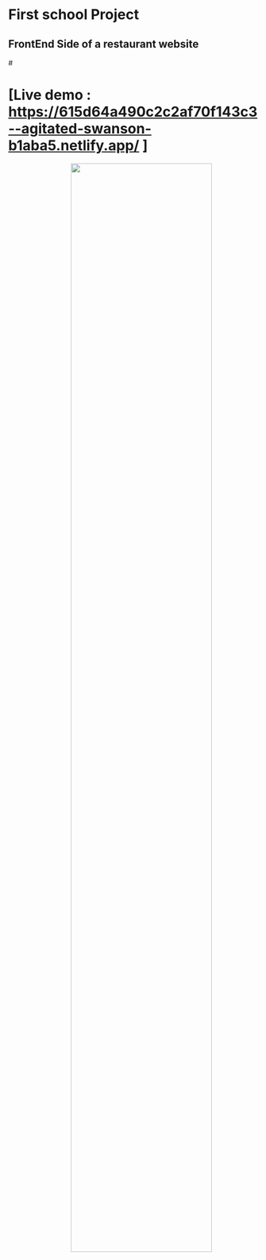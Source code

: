 # First school Project
## FrontEnd Side of a restaurant website

#<h1>[Live demo : https://615d64a490c2c2af70f143c3--agitated-swanson-b1aba5.netlify.app/ ]</h1>

<img align='right' src="https://i.postimg.cc/XNdG9DBq/Tapis-Rouges-20-01-2024-14-39.png" width="75%">

